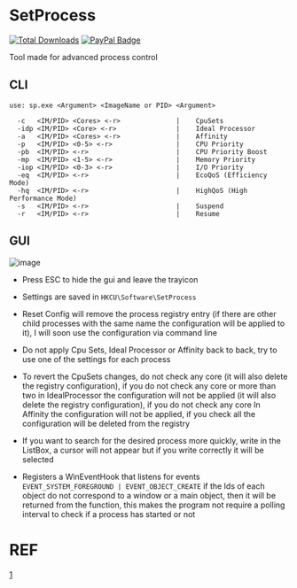 # SetProcess
[![Total Downloads](https://img.shields.io/github/downloads/LuSlower/SetProcess/total.svg)](https://github.com/LuSlower/SetProcess/releases/latest) [![PayPal Badge](https://img.shields.io/badge/PayPal-003087?logo=paypal&logoColor=fff&style=flat)](https://paypal.me/eldontweaks) 

Tool made for advanced process control

## CLI

```
use: sp.exe <Argument> <ImageName or PID> <Argument>

  -c   <IM/PID> <Cores> <-r>              |    CpuSets
  -idp <IM/PID> <Core> <-r>               |    Ideal Processor
  -a   <IM/PID> <Cores> <-r>              |    Affinity
  -p   <IM/PID> <0-5> <-r>                |    CPU Priority
  -pb  <IM/PID> <-r>                      |    CPU Priority Boost
  -mp  <IM/PID> <1-5> <-r>                |    Memory Priority
  -iop <IM/PID> <0-3> <-r>                |    I/O Priority
  -eq  <IM/PID> <-r>                      |    EcoQoS (Efficiency Mode)
  -hq  <IM/PID> <-r>                      |    HighQoS (High Performance Mode)
  -s   <IM/PID> <-r>                      |    Suspend
  -r   <IM/PID> <-r>                      |    Resume
```
## GUI

![image](https://github.com/user-attachments/assets/8aa378cd-b2cf-4e85-8c2b-f64ad73f69bb)

* Press ESC to hide the gui and leave the trayicon

* Settings are saved in `HKCU\Software\SetProcess`

* Reset Config will remove the process registry entry (if there are other child processes with the same name the configuration will be applied to it), I will soon use the configuration via command line

* Do not apply Cpu Sets, Ideal Processor or Affinity back to back, try to use one of the settings for each process

* To revert the CpuSets changes, do not check any core (it will also delete the registry configuration), if you do not check any core or more than two in IdealProcessor the configuration will not be applied (it will also delete the registry configuration), if you do not check any core In Affinity the configuration will not be applied, if you check all the configuration will be deleted from the registry

* If you want to search for the desired process more quickly, write in the ListBox, a cursor will not appear but if you write correctly it will be selected

* Registers a WinEventHook that listens for events `EVENT_SYSTEM_FOREGROUND | EVENT_OBJECT_CREATE` if the Ids of each object do not correspond to a window or a main object, then it will be returned from the function, this makes the program not require a polling interval to check if a process has started or not

# REF
[1](https://github.com/spddl/Hook)
